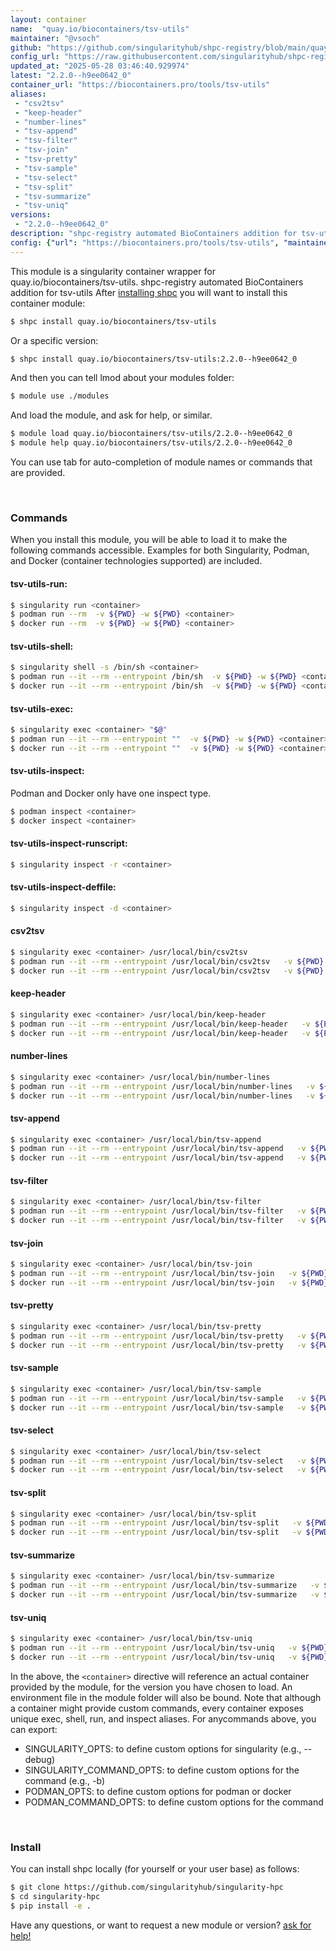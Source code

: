 ```yaml
---
layout: container
name:  "quay.io/biocontainers/tsv-utils"
maintainer: "@vsoch"
github: "https://github.com/singularityhub/shpc-registry/blob/main/quay.io/biocontainers/tsv-utils/container.yaml"
config_url: "https://raw.githubusercontent.com/singularityhub/shpc-registry/main/quay.io/biocontainers/tsv-utils/container.yaml"
updated_at: "2025-05-28 03:46:40.929974"
latest: "2.2.0--h9ee0642_0"
container_url: "https://biocontainers.pro/tools/tsv-utils"
aliases:
 - "csv2tsv"
 - "keep-header"
 - "number-lines"
 - "tsv-append"
 - "tsv-filter"
 - "tsv-join"
 - "tsv-pretty"
 - "tsv-sample"
 - "tsv-select"
 - "tsv-split"
 - "tsv-summarize"
 - "tsv-uniq"
versions:
 - "2.2.0--h9ee0642_0"
description: "shpc-registry automated BioContainers addition for tsv-utils"
config: {"url": "https://biocontainers.pro/tools/tsv-utils", "maintainer": "@vsoch", "description": "shpc-registry automated BioContainers addition for tsv-utils", "latest": {"2.2.0--h9ee0642_0": "sha256:aecdc81d23a00151711286d9cd8cd2c96b0537a44b2184fd21c591a98699dc8e"}, "tags": {"2.2.0--h9ee0642_0": "sha256:aecdc81d23a00151711286d9cd8cd2c96b0537a44b2184fd21c591a98699dc8e"}, "docker": "quay.io/biocontainers/tsv-utils", "aliases": {"csv2tsv": "/usr/local/bin/csv2tsv", "keep-header": "/usr/local/bin/keep-header", "number-lines": "/usr/local/bin/number-lines", "tsv-append": "/usr/local/bin/tsv-append", "tsv-filter": "/usr/local/bin/tsv-filter", "tsv-join": "/usr/local/bin/tsv-join", "tsv-pretty": "/usr/local/bin/tsv-pretty", "tsv-sample": "/usr/local/bin/tsv-sample", "tsv-select": "/usr/local/bin/tsv-select", "tsv-split": "/usr/local/bin/tsv-split", "tsv-summarize": "/usr/local/bin/tsv-summarize", "tsv-uniq": "/usr/local/bin/tsv-uniq"}}
---
```


This module is a singularity container wrapper for quay.io/biocontainers/tsv-utils.
shpc-registry automated BioContainers addition for tsv-utils
After [installing shpc](#install) you will want to install this container module:


```bash
$ shpc install quay.io/biocontainers/tsv-utils
```

Or a specific version:

```bash
$ shpc install quay.io/biocontainers/tsv-utils:2.2.0--h9ee0642_0
```

And then you can tell lmod about your modules folder:

```bash
$ module use ./modules
```

And load the module, and ask for help, or similar.

```bash
$ module load quay.io/biocontainers/tsv-utils/2.2.0--h9ee0642_0
$ module help quay.io/biocontainers/tsv-utils/2.2.0--h9ee0642_0
```

You can use tab for auto-completion of module names or commands that are provided.

<br>

### Commands

When you install this module, you will be able to load it to make the following commands accessible.
Examples for both Singularity, Podman, and Docker (container technologies supported) are included.

#### tsv-utils-run:

```bash
$ singularity run <container>
$ podman run --rm  -v ${PWD} -w ${PWD} <container>
$ docker run --rm  -v ${PWD} -w ${PWD} <container>
```

#### tsv-utils-shell:

```bash
$ singularity shell -s /bin/sh <container>
$ podman run --it --rm --entrypoint /bin/sh  -v ${PWD} -w ${PWD} <container>
$ docker run --it --rm --entrypoint /bin/sh  -v ${PWD} -w ${PWD} <container>
```

#### tsv-utils-exec:

```bash
$ singularity exec <container> "$@"
$ podman run --it --rm --entrypoint ""  -v ${PWD} -w ${PWD} <container> "$@"
$ docker run --it --rm --entrypoint ""  -v ${PWD} -w ${PWD} <container> "$@"
```

#### tsv-utils-inspect:

Podman and Docker only have one inspect type.

```bash
$ podman inspect <container>
$ docker inspect <container>
```

#### tsv-utils-inspect-runscript:

```bash
$ singularity inspect -r <container>
```

#### tsv-utils-inspect-deffile:

```bash
$ singularity inspect -d <container>
```


#### csv2tsv

```bash
$ singularity exec <container> /usr/local/bin/csv2tsv
$ podman run --it --rm --entrypoint /usr/local/bin/csv2tsv   -v ${PWD} -w ${PWD} <container> -c " $@"
$ docker run --it --rm --entrypoint /usr/local/bin/csv2tsv   -v ${PWD} -w ${PWD} <container> -c " $@"
```


#### keep-header

```bash
$ singularity exec <container> /usr/local/bin/keep-header
$ podman run --it --rm --entrypoint /usr/local/bin/keep-header   -v ${PWD} -w ${PWD} <container> -c " $@"
$ docker run --it --rm --entrypoint /usr/local/bin/keep-header   -v ${PWD} -w ${PWD} <container> -c " $@"
```


#### number-lines

```bash
$ singularity exec <container> /usr/local/bin/number-lines
$ podman run --it --rm --entrypoint /usr/local/bin/number-lines   -v ${PWD} -w ${PWD} <container> -c " $@"
$ docker run --it --rm --entrypoint /usr/local/bin/number-lines   -v ${PWD} -w ${PWD} <container> -c " $@"
```


#### tsv-append

```bash
$ singularity exec <container> /usr/local/bin/tsv-append
$ podman run --it --rm --entrypoint /usr/local/bin/tsv-append   -v ${PWD} -w ${PWD} <container> -c " $@"
$ docker run --it --rm --entrypoint /usr/local/bin/tsv-append   -v ${PWD} -w ${PWD} <container> -c " $@"
```


#### tsv-filter

```bash
$ singularity exec <container> /usr/local/bin/tsv-filter
$ podman run --it --rm --entrypoint /usr/local/bin/tsv-filter   -v ${PWD} -w ${PWD} <container> -c " $@"
$ docker run --it --rm --entrypoint /usr/local/bin/tsv-filter   -v ${PWD} -w ${PWD} <container> -c " $@"
```


#### tsv-join

```bash
$ singularity exec <container> /usr/local/bin/tsv-join
$ podman run --it --rm --entrypoint /usr/local/bin/tsv-join   -v ${PWD} -w ${PWD} <container> -c " $@"
$ docker run --it --rm --entrypoint /usr/local/bin/tsv-join   -v ${PWD} -w ${PWD} <container> -c " $@"
```


#### tsv-pretty

```bash
$ singularity exec <container> /usr/local/bin/tsv-pretty
$ podman run --it --rm --entrypoint /usr/local/bin/tsv-pretty   -v ${PWD} -w ${PWD} <container> -c " $@"
$ docker run --it --rm --entrypoint /usr/local/bin/tsv-pretty   -v ${PWD} -w ${PWD} <container> -c " $@"
```


#### tsv-sample

```bash
$ singularity exec <container> /usr/local/bin/tsv-sample
$ podman run --it --rm --entrypoint /usr/local/bin/tsv-sample   -v ${PWD} -w ${PWD} <container> -c " $@"
$ docker run --it --rm --entrypoint /usr/local/bin/tsv-sample   -v ${PWD} -w ${PWD} <container> -c " $@"
```


#### tsv-select

```bash
$ singularity exec <container> /usr/local/bin/tsv-select
$ podman run --it --rm --entrypoint /usr/local/bin/tsv-select   -v ${PWD} -w ${PWD} <container> -c " $@"
$ docker run --it --rm --entrypoint /usr/local/bin/tsv-select   -v ${PWD} -w ${PWD} <container> -c " $@"
```


#### tsv-split

```bash
$ singularity exec <container> /usr/local/bin/tsv-split
$ podman run --it --rm --entrypoint /usr/local/bin/tsv-split   -v ${PWD} -w ${PWD} <container> -c " $@"
$ docker run --it --rm --entrypoint /usr/local/bin/tsv-split   -v ${PWD} -w ${PWD} <container> -c " $@"
```


#### tsv-summarize

```bash
$ singularity exec <container> /usr/local/bin/tsv-summarize
$ podman run --it --rm --entrypoint /usr/local/bin/tsv-summarize   -v ${PWD} -w ${PWD} <container> -c " $@"
$ docker run --it --rm --entrypoint /usr/local/bin/tsv-summarize   -v ${PWD} -w ${PWD} <container> -c " $@"
```


#### tsv-uniq

```bash
$ singularity exec <container> /usr/local/bin/tsv-uniq
$ podman run --it --rm --entrypoint /usr/local/bin/tsv-uniq   -v ${PWD} -w ${PWD} <container> -c " $@"
$ docker run --it --rm --entrypoint /usr/local/bin/tsv-uniq   -v ${PWD} -w ${PWD} <container> -c " $@"
```



In the above, the `<container>` directive will reference an actual container provided
by the module, for the version you have chosen to load. An environment file in the
module folder will also be bound. Note that although a container
might provide custom commands, every container exposes unique exec, shell, run, and
inspect aliases. For anycommands above, you can export:

 - SINGULARITY_OPTS: to define custom options for singularity (e.g., --debug)
 - SINGULARITY_COMMAND_OPTS: to define custom options for the command (e.g., -b)
 - PODMAN_OPTS: to define custom options for podman or docker
 - PODMAN_COMMAND_OPTS: to define custom options for the command

<br>

### Install

You can install shpc locally (for yourself or your user base) as follows:

```bash
$ git clone https://github.com/singularityhub/singularity-hpc
$ cd singularity-hpc
$ pip install -e .
```

Have any questions, or want to request a new module or version? [ask for help!](https://github.com/singularityhub/singularity-hpc/issues)